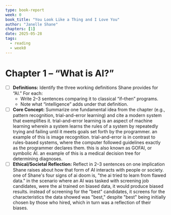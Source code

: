 ```yaml
---
type: book-report
week: 0
book_title: "You Look Like a Thing and I Love You"
author: "Janelle Shane"
chapters: [1]
date: 2025-05-28
tags:
  - reading
  - week0
---
```


# Chapter 1 – “What is AI?”

- [ ] **Definitions:** Identify the three working definitions Shane provides for “AI.” For each:
  - Write 2–3 sentences comparing it to classical “if–then” programs.
  - Note what “intelligence” adds under that definition.
- [ ] **Core Concept:** Summarize one fundamental idea from the chapter (e.g., pattern recognition, trial-and-error learning) and cite a modern system that exemplifies it.
trial-and-error learning is an aspect of machine learning wherein a system learns the rules of a system by repeatedly trying and failing until it meets goals set forth by the programmer. an example of this is image recognition. 
trial-and-error is in contrast to rules-based systems, where the computer followed guidelines exactly as the programmer declares them. this is also known as GOFAI, or symbolic AI. an example of this is a medical decision tree for determining diagnoses.
- [ ] **Ethical/Societal Reflection:** Reflect in 2–3 sentences on one implication Shane raises about how that form of AI interacts with people or society.
one of Shane's four signs of ai doom is, "the ai tried to learn from flawed data." in the scenario where an AI was tasked with screening job candidates, were the ai trained on biased data, it would produce biased results. instead of screening for the "best" candidates, it screens for the characteristics the data showed was "best," despite "best" being initially chosen by those who hired, which in turn was a reflection of their biases.